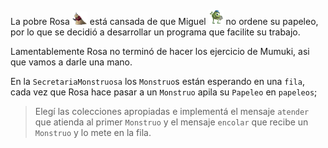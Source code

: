 La pobre Rosa <img src="https://raw.githubusercontent.com/MumukiProject/mumuki-guia-java-practica-colecciones/master/assets/rosa.gif" width="24" heigth="24" style="margin-top: -10px"> está cansada de que Miguel <img src="https://raw.githubusercontent.com/MumukiProject/mumuki-guia-java-practica-colecciones/master/assets/miguel.png" width="24" height="24" style="margin-top: -10px"> no ordene su papeleo, por lo que se decidió a desarrollar un programa que facilite su trabajo. 

Lamentablemente Rosa no terminó de hacer los ejercicio de Mumuki, asi que vamos a darle una mano.

En la `SecretariaMonstruosa` los `Monstruo`s están esperando en una `fila`, cada vez que Rosa hace pasar a un `Monstruo` apila su `Papeleo` en `papeleos`;


> Elegí las colecciones apropiadas e implementá el mensaje `atender` que atienda al primer `Monstruo` y el mensaje `encolar` que recibe un `Monstruo` y lo mete en la fila.